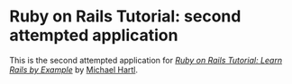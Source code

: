 # Ruby on Rails Tutorial:  second attempted application

This is the second attempted application for
[*Ruby on Rails Tutorial:  Learn Rails by Example*](http://railstutorial.org/)
by [Michael Hartl](http://michaelhartl.com/).